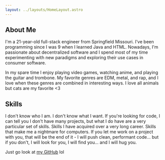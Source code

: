 ```yaml
---
layout: ../layouts/HomeLayout.astro
---
```


## About Me

I'm a 21-year-old full-stack engineer from Springfield Missouri. I've been
programming since I was 9 when I learned Java and HTML. Nowadays, I'm passionate
about decentralized software and I spend most of my time experimenting with new
paradigms and exploring their use cases in consumer software.

In my spare time I enjoy playing video games, watching anime, and playing the
guitar and trombone. My favorite genres are EDM, metal, and rap, and I love when
these genres are combined in interesting ways. I love all animals but cats are
my favorite <3

## Skills

I don't know who I am. I don't know what I want. If you're looking for code, I
can tell you I don't have many projects, but what I do have are a very
particular set of skills. Skills I have acquired over a very long career. Skills
that make me a nightmare for computers. If you let me work on a project with
you, that will be the end of it - I will push clean, performant code... but if
you don't, I will look for you, I will find you... and I will hug you.

Just go look at [my GitHub](https://github.com/LizAinslie) lol
